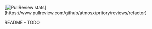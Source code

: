 [![PullReview stats](https://www.pullreview.com/github/atmosx/pritory/badges/refactor.svg?)](https://www.pullreview.com/github/atmosx/pritory/reviews/refactor)

README - TODO
